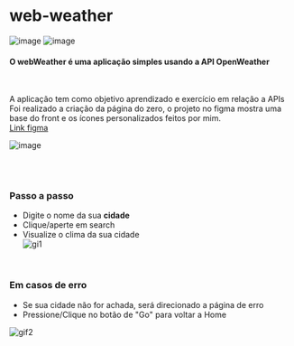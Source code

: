 # web-weather

![image](https://user-images.githubusercontent.com/98995064/233790269-e3d4459f-96e3-4916-b5da-e73cf90e3de9.png)
![image](https://user-images.githubusercontent.com/98995064/233790286-fba83688-3f77-40f0-84a8-e238c3cb2642.png)

<h4>O webWeather é uma aplicação simples usando a API OpenWeather</h4>
<br>
<p>
  A aplicação tem como objetivo aprendizado e exercício em relação a APIs <br>
  Foi realizado a criação da página do zero, o projeto no figma mostra uma base do front e os ícones personalizados feitos por mim.<br>
  <a href="https://www.figma.com/file/8N43URgINudcdRKWEI0D33/app-de-clima?node-id=0-1&t=RU47ap7vRcpUmm8j-0">Link figma<a>
  
  ![image](https://user-images.githubusercontent.com/98995064/233790781-b3b4c6e0-b5a9-4f17-8172-79fe3e74a220.png)

</p>

<br><br>

<p>
  <h3> Passo a passo </h3>
  
  - Digite o nome da sua **cidade**
  - Clique/aperte em search
  - Visualize o clima da sua cidade <br>
  ![gi1](https://user-images.githubusercontent.com/98995064/233791271-9147752b-04d2-4ec9-8862-99f06a2f0d4b.gif)

  
  <br>
  
  <h3> Em casos de erro </h3>
  
  - Se sua cidade não for achada, será direcionado a página de erro
  - Pressione/Clique no botão de "Go" para voltar a Home <br>
  
  ![gif2](https://user-images.githubusercontent.com/98995064/233791279-e2a1b3ef-a4a0-4d3e-a2f1-abfe107aac38.gif)

</p>
